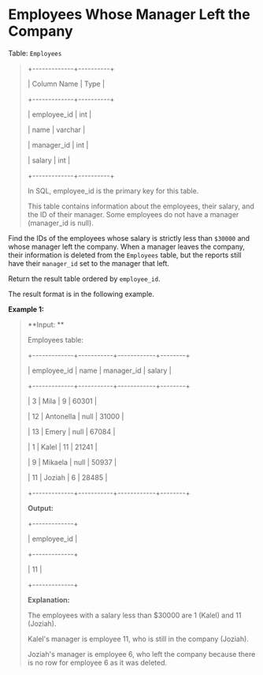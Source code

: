 # Employees Whose Manager Left the Company

Table: <code>Employees</code>
>
> +-------------+----------+
>
> | Column Name | Type     |
>
> +-------------+----------+
>
> | employee_id | int      |
>
> | name        | varchar  |
>
> | manager_id  | int      |
>
> | salary      | int      |
>
> +-------------+----------+
>
> In SQL, employee_id is the primary key for this table.
>
> This table contains information about the employees, their salary, and the ID of their manager. Some employees do not have a manager (manager_id is null).


Find the IDs of the employees whose salary is strictly less than <code>$30000</code> and whose manager left the company. When a manager leaves the company, their information is deleted from the <code>Employees</code> table, but the reports still have their <code>manager_id</code> set to the manager that left.

Return the result table ordered by <code>employee_id</code>.

The result format is in the following example.


**Example 1:**
>
> **Input: **
>
> Employees table:
>
> +-------------+-----------+------------+--------+
>
> | employee_id | name      | manager_id | salary |
>
> +-------------+-----------+------------+--------+
>
> | 3           | Mila      | 9          | 60301  |
>
> | 12          | Antonella | null       | 31000  |
>
> | 13          | Emery     | null       | 67084  |
>
> | 1           | Kalel     | 11         | 21241  |
>
> | 9           | Mikaela   | null       | 50937  |
>
> | 11          | Joziah    | 6          | 28485  |
>
> +-------------+-----------+------------+--------+
>
> **Output:**
>
> +-------------+
>
> | employee_id |
>
> +-------------+
>
> | 11          |
>
> +-------------+
>
> **Explanation:**
>
> The employees with a salary less than $30000 are 1 (Kalel) and 11 (Joziah).
>
> Kalel's manager is employee 11, who is still in the company (Joziah).
>
> Joziah's manager is employee 6, who left the company because there is no row for employee 6 as it was deleted.
